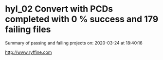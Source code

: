 # hyl_02 Convert with PCDs completed with 0 % success and 179 failing files

Summary of passing and failing projects on: 2020-03-24 at 18:40:16

http://www.ryffine.com
